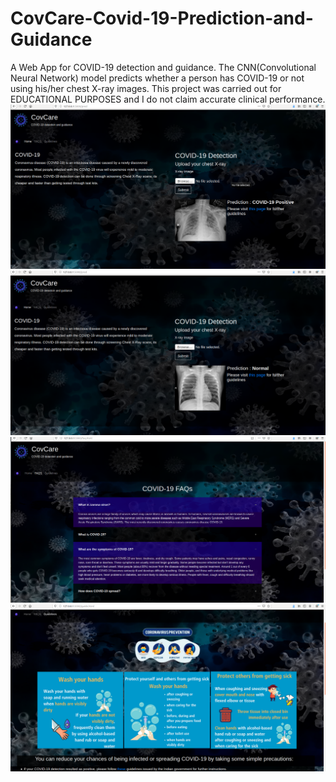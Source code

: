 # CovCare-Covid-19-Prediction-and-Guidance
A Web App for COVID-19 detection and guidance.
The CNN(Convolutional Neural Network) model predicts whether a person has COVID-19 or not using his/her chest X-ray images.
This project was carried out for EDUCATIONAL PURPOSES and I do not claim accurate clinical performance.
![img1](https://github.com/pvp16/CovCare-Covid-19-Prediction-and-Guidance/blob/master/images/img1.png?raw=true)
![img2](https://github.com/pvp16/CovCare-Covid-19-Prediction-and-Guidance/blob/master/images/img2.png?raw=true)
![img3](https://github.com/pvp16/CovCare-Covid-19-Prediction-and-Guidance/blob/master/images/img3.png?raw=true)
![img4](https://github.com/pvp16/CovCare-Covid-19-Prediction-and-Guidance/blob/master/images/img4.png?raw=true)
